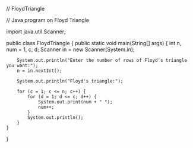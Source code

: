 // FloydTriangle

// Java program on Floyd Triangle


import java.util.Scanner;

public class FloydTriangle {
    public static void main(String[] args) {
        int n, num = 1, c, d;
        Scanner in = new Scanner(System.in);

        System.out.println("Enter the number of rows of Floyd's triangle you want:");
        n = in.nextInt();

        System.out.println("Floyd's triangle:");

        for (c = 1; c <= n; c++) {
            for (d = 1; d <= c; d++) {
                System.out.print(num + " ");
                num++;
            }
            System.out.println();
        }
    }
}

